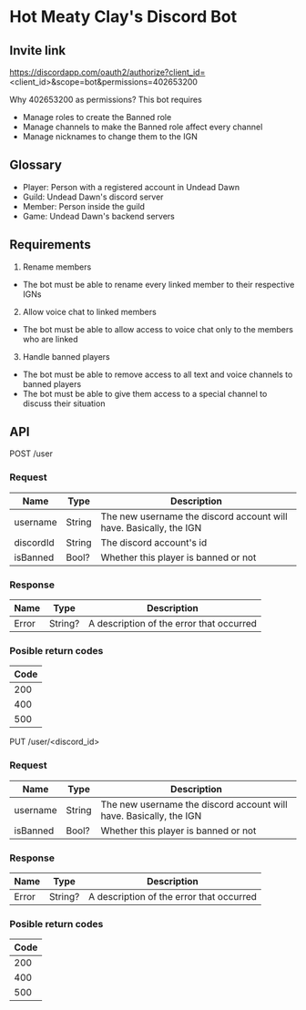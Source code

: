 # Hot Meaty Clay's Discord Bot

## Invite link

https://discordapp.com/oauth2/authorize?client_id=<client_id>&scope=bot&permissions=402653200

Why 402653200 as permissions? This bot requires
- Manage roles to create the Banned role
- Manage channels to make the Banned role affect every channel
- Manage nicknames to change them to the IGN

## Glossary

- Player: Person with a registered account in Undead Dawn
- Guild: Undead Dawn's discord server
- Member: Person inside the guild
- Game: Undead Dawn's backend servers

## Requirements
1. Rename members
 * The bot must be able to rename every linked member to their respective IGNs

2. Allow voice chat to linked members
 * The bot must be able to allow access to voice chat only to the members who are linked

3. Handle banned players
 * The bot must be able to remove access to all text and voice channels to banned players
 * The bot must be able to give them access to a special channel to discuss their situation

## API

POST /user

### Request

|Name|Type|Description|
|-|-|-|
|username|String|The new username the discord account will have. Basically, the IGN
|discordId|String|The discord account's id
|isBanned|Bool?|Whether this player is banned or not

### Response

|Name|Type|Description|
|-|-|-|
|Error|String?|A description of the error that occurred

### Posible return codes

|Code|
|-|
|200|
|400|
|500|

PUT /user/<discord_id>

### Request

|Name|Type|Description|
|-|-|-|
|username|String|The new username the discord account will have. Basically, the IGN
|isBanned|Bool?|Whether this player is banned or not

### Response

|Name|Type|Description|
|-|-|-|
|Error|String?|A description of the error that occurred

### Posible return codes

|Code|
|-|
|200|
|400|
|500|